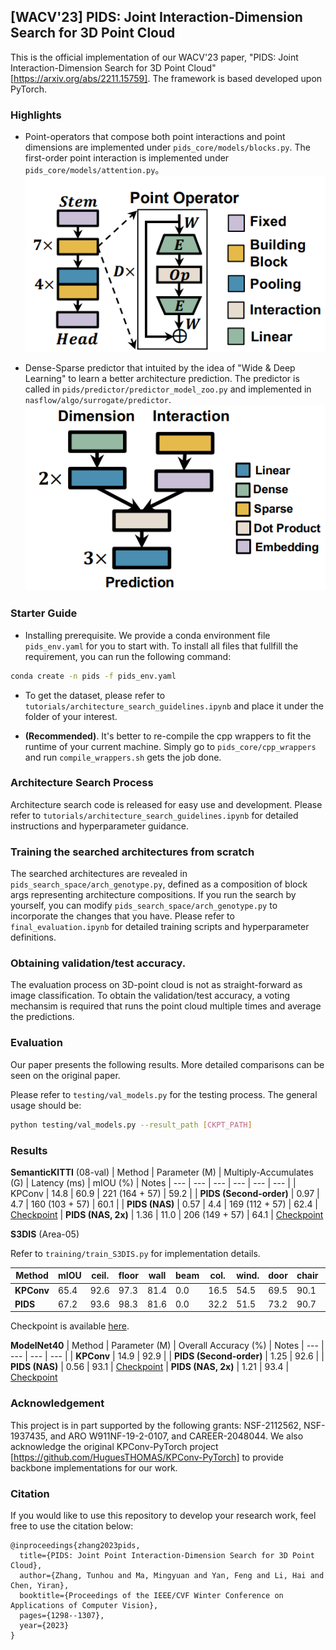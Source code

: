 ## [WACV'23] PIDS: Joint Interaction-Dimension Search for 3D Point Cloud

This is the official implementation of our WACV'23 paper, "PIDS: Joint Interaction-Dimension Search for 3D Point Cloud" [https://arxiv.org/abs/2211.15759]. The framework is based developed upon PyTorch.

### Highlights
- Point-operators that compose both point interactions and point dimensions are implemented under `pids_core/models/blocks.py`. The first-order point interaction is implemented under `pids_core/models/attention.py`。
![Point Operator](assets/point_operator.png)

- Dense-Sparse predictor that intuited by the idea of "Wide & Deep Learning" to learn a better architecture prediction. The predictor is called in `pids/predictor/predictor_model_zoo.py` and implemented in `nasflow/algo/surrogate/predictor`.
![Dense Sparse Predictor](assets/DSPredictor.png)

### Starter Guide

- Installing prerequisite. We provide a conda environment file `pids_env.yaml` for you to start with. To install all files that fullfill the requirement, you can run the following command:

```sh
conda create -n pids -f pids_env.yaml
```

- To get the dataset, please refer to `tutorials/architecture_search_guidelines.ipynb` and place it under the folder of your interest.

- **(Recommended)**. It's better to re-compile the cpp wrappers to fit the runtime of your current machine. Simply go to `pids_core/cpp_wrappers` and run `compile_wrappers.sh` gets the job done.


### Architecture Search Process
Architecture search code is released for easy use and development. Please refer to `tutorials/architecture_search_guidelines.ipynb` for detailed instructions and hyperparameter guidance.

### Training the searched architectures from scratch
The searched architectures are revealed in `pids_search_space/arch_genotype.py`, defined as a composition of block args representing architecture compositions. If you run the search by yourself, you can modify `pids_search_space/arch_genotype.py` to incorporate the changes that you have. Please refer to `final_evaluation.ipynb` for detailed training scripts and hyperparameter definitions.

### Obtaining validation/test accuracy.
The evaluation process on 3D-point cloud is not as straight-forward as image classification. To obtain the validation/test accuracy, a voting mechansim is required that runs the point cloud multiple times and average the predictions.

### Evaluation

Our paper presents the following results. More detailed comparisons can be seen on the original paper.

Please refer to `testing/val_models.py` for the testing process. The general usage should be:

```bash
python testing/val_models.py --result_path [CKPT_PATH]
```

### Results

**SemanticKITTI** (08-val)
| Method | Parameter (M) | Multiply-Accumulates (G) | Latency (ms) | mIOU (%) | Notes
| --- | --- | --- | --- | --- | --- |
| KPConv | 14.8 | 60.9 | 221 (164 + 57) | 59.2 | 
| **PIDS (Second-order)** | 0.97 | 4.7 | 160 (103 + 57) | 60.1 |
| **PIDS (NAS)** | 0.57 | 4.4 | 169 (112 + 57) | 62.4 | [Checkpoint](https://duke.box.com/s/zwub488z696ilnwam8e7xoo2hnafo6id)
| **PIDS (NAS, 2x)** | 1.36 | 11.0 | 206 (149 + 57) | 64.1 | [Checkpoint](https://duke.box.com/s/yzhwtdxolk2xr8jgthy1iek9uzooicaa)


**S3DIS** (Area-05)

Refer to `training/train_S3DIS.py` for implementation details.

| Method | mIOU | ceil. | floor | wall | beam | col. | wind. | door | chair | table | book. | sofa | board | clut.|
| --- | --- | --- | --- | --- | --- | --- | --- | --- | --- | --- | --- | --- | --- | --- |
| **KPConv** | 65.4 | 92.6 | 97.3 | 81.4 | 0.0 | 16.5 | 54.5 | 69.5 | 90.1 | 80.2 | 74.6 | 66.4 | 63.7 | 58.1 |
| **PIDS** | 67.2 | 93.6 | 98.3 | 81.6 | 0.0 | 32.2 | 51.5 | 73.2 | 90.7 | 82.5 | 73.3 | 64.7 | 71.6 | 60.0 | 

Checkpoint is available [here](https://duke.box.com/s/infnzg7jn82s3lhbzp7b0wlhpxvpzi4y).

**ModelNet40**
| Method | Parameter (M) | Overall Accuracy (%) | Notes
| --- | --- | --- | --- |
| **KPConv** | 14.9 | 92.9 |
| **PIDS (Second-order)** | 1.25 | 92.6 |
| **PIDS (NAS)** | 0.56 | 93.1 | [Checkpoint](https://duke.box.com/s/fdkojw9f5wy4idb0kyej7kvw01q10se1)
| **PIDS (NAS, 2x)** | 1.21 | 93.4 | [Checkpoint](https://duke.box.com/s/psrcglwb2w1wtqj5xyaqz6mqtd4kerh4)



### Acknowledgement

This project is in part supported by the following grants: NSF-2112562, NSF-1937435, and ARO W911NF-19-2-0107, and CAREER-2048044. We also acknowledge the original KPConv-PyTorch project [https://github.com/HuguesTHOMAS/KPConv-PyTorch] to provide backbone implementations for our work.

### Citation
If you would like to use this repository to develop your research work, feel free to use the citation below:

```
@inproceedings{zhang2023pids,
  title={PIDS: Joint Point Interaction-Dimension Search for 3D Point Cloud},
  author={Zhang, Tunhou and Ma, Mingyuan and Yan, Feng and Li, Hai and Chen, Yiran},
  booktitle={Proceedings of the IEEE/CVF Winter Conference on Applications of Computer Vision},
  pages={1298--1307},
  year={2023}
}
```